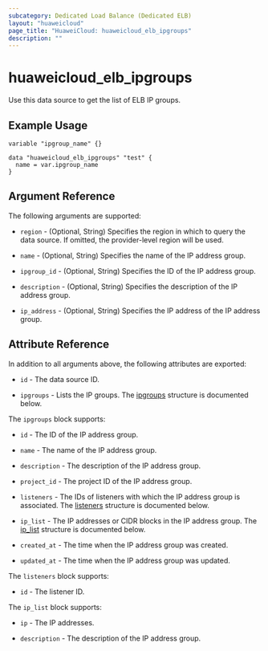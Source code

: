 ```yaml
---
subcategory: Dedicated Load Balance (Dedicated ELB)
layout: "huaweicloud"
page_title: "HuaweiCloud: huaweicloud_elb_ipgroups"
description: ""
---
```


# huaweicloud_elb_ipgroups

Use this data source to get the list of ELB IP groups.

## Example Usage

```hcl
variable "ipgroup_name" {}

data "huaweicloud_elb_ipgroups" "test" {
  name = var.ipgroup_name
}
```

## Argument Reference

The following arguments are supported:

* `region` - (Optional, String) Specifies the region in which to query the data source.
  If omitted, the provider-level region will be used.

* `name` - (Optional, String) Specifies the name of the IP address group.

* `ipgroup_id` - (Optional, String) Specifies the ID of the IP address group.

* `description` - (Optional, String) Specifies the description of the IP address group.

* `ip_address` - (Optional, String) Specifies the IP address of the IP address group.

## Attribute Reference

In addition to all arguments above, the following attributes are exported:

* `id` - The data source ID.

* `ipgroups` - Lists the IP groups.
  The [ipgroups](#Elb_ipgroups) structure is documented below.

<a name="Elb_ipgroups"></a>
The `ipgroups` block supports:

* `id` - The ID of the IP address group.

* `name` - The name of the IP address group.

* `description` - The description of the IP address group.

* `project_id` - The project ID of the IP address group.

* `listeners` - The IDs of listeners with which the IP address group is associated. The [listeners](#Elb_ipgroups_listeners)
  structure is documented below.

* `ip_list` - The IP addresses or CIDR blocks in the IP address group. The [ip_list](#Elb_ipgroups_ip_list) structure is
  documented below.

* `created_at` - The time when the IP address group was created.

* `updated_at` - The time when the IP address group was updated.

<a name="Elb_ipgroups_listeners"></a>
The `listeners` block supports:

* `id` - The listener ID.

<a name="Elb_ipgroups_ip_list"></a>
The `ip_list` block supports:

* `ip` - The IP addresses.

* `description` - The description of the IP address group.
